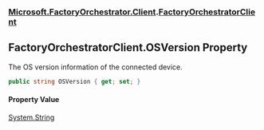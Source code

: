### [Microsoft.FactoryOrchestrator.Client](Microsoft_FactoryOrchestrator_Client.md 'Microsoft.FactoryOrchestrator.Client').[FactoryOrchestratorClient](Microsoft_FactoryOrchestrator_Client_FactoryOrchestratorClient.md 'Microsoft.FactoryOrchestrator.Client.FactoryOrchestratorClient')
## FactoryOrchestratorClient.OSVersion Property
The OS version information of the connected device.  
```csharp
public string OSVersion { get; set; }
```
#### Property Value
[System.String](https://docs.microsoft.com/en-us/dotnet/api/System.String 'System.String')
